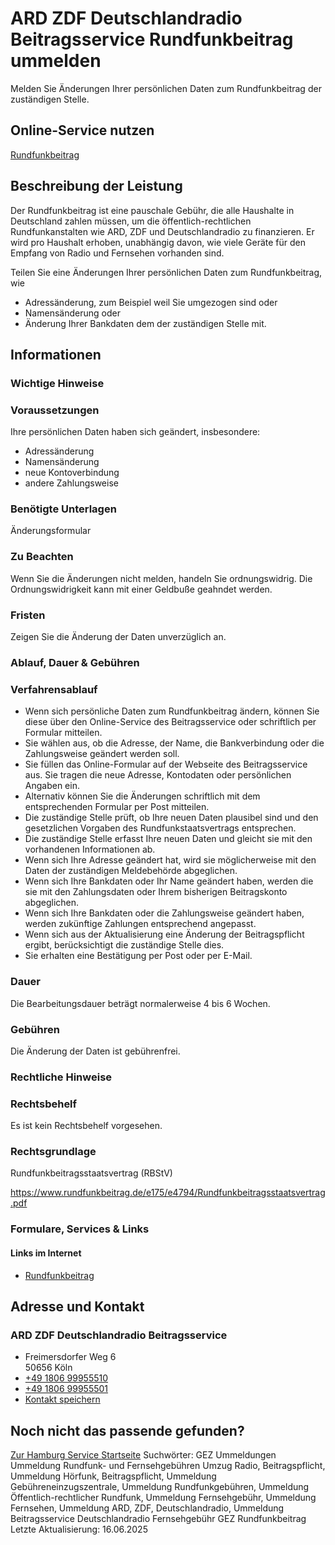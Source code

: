 # ARD ZDF Deutschlandradio Beitragsservice Rundfunkbeitrag ummelden
Melden Sie Änderungen Ihrer persönlichen Daten zum Rundfunkbeitrag der zuständigen Stelle.

## Online-Service nutzen
[Rundfunkbeitrag](https://www.rundfunkbeitrag.de/)

## Beschreibung der Leistung
Der Rundfunkbeitrag ist eine pauschale Gebühr, die alle Haushalte in Deutschland zahlen müssen, um die öffentlich-rechtlichen Rundfunkanstalten wie ARD, ZDF und Deutschlandradio zu finanzieren. Er wird pro Haushalt erhoben, unabhängig davon, wie viele Geräte für den Empfang von Radio und Fernsehen vorhanden sind.  

Teilen Sie eine Änderungen Ihrer persönlichen Daten zum Rundfunkbeitrag, wie
* Adressänderung, zum Beispiel weil Sie umgezogen sind oder
* Namensänderung oder
* Änderung Ihrer Bankdaten
dem der zuständigen Stelle mit.

## Informationen

### Wichtige Hinweise

### Voraussetzungen
Ihre persönlichen Daten haben sich geändert, insbesondere:
* Adressänderung
* Namensänderung
* neue Kontoverbindung
* andere Zahlungsweise

### Benötigte Unterlagen
Änderungsformular

### Zu Beachten
Wenn Sie die Änderungen nicht melden, handeln Sie ordnungswidrig. Die Ordnungswidrigkeit kann mit einer Geldbuße geahndet werden.

### Fristen
Zeigen Sie die Änderung der Daten unverzüglich an.

### Ablauf, Dauer & Gebühren

### Verfahrensablauf
* Wenn sich persönliche Daten zum Rundfunkbeitrag ändern, können Sie diese über den Online-Service des Beitragsservice oder schriftlich per Formular mitteilen.
* Sie wählen aus, ob die Adresse, der Name, die Bankverbindung oder die Zahlungsweise geändert werden soll.
* Sie füllen das Online-Formular auf der Webseite des Beitragsservice aus. Sie tragen die neue Adresse, Kontodaten oder persönlichen Angaben ein.
* Alternativ können Sie die Änderungen schriftlich mit dem entsprechenden Formular per Post mitteilen.
* Die zuständige Stelle prüft, ob Ihre neuen Daten plausibel sind und den gesetzlichen Vorgaben des Rundfunkstaatsvertrags entsprechen.
* Die zuständige Stelle erfasst Ihre neuen Daten und gleicht sie mit den vorhandenen Informationen ab.
* Wenn sich Ihre Adresse geändert hat, wird sie möglicherweise mit den Daten der zuständigen Meldebehörde abgeglichen.
* Wenn sich Ihre Bankdaten oder Ihr Name geändert haben, werden die sie mit den Zahlungsdaten oder Ihrem bisherigen Beitragskonto abgeglichen.
* Wenn sich Ihre Bankdaten oder die Zahlungsweise geändert haben, werden zukünftige Zahlungen entsprechend angepasst.
* Wenn sich aus der Aktualisierung eine Änderung der Beitragspflicht ergibt, berücksichtigt die zuständige Stelle dies.
* Sie erhalten eine Bestätigung per Post oder per E-Mail.

### Dauer
Die Bearbeitungsdauer beträgt normalerweise 4 bis 6 Wochen.

### Gebühren
Die Änderung der Daten ist gebührenfrei.

### Rechtliche Hinweise

### Rechtsbehelf
Es ist kein Rechtsbehelf vorgesehen.

### Rechtsgrundlage
Rundfunkbeitragsstaatsvertrag (RBStV)  

<https://www.rundfunkbeitrag.de/e175/e4794/Rundfunkbeitragsstaatsvertrag.pdf>

### Formulare, Services & Links

#### Links im Internet
* [Rundfunkbeitrag](https://www.rundfunkbeitrag.de/)

## Adresse und Kontakt

### ARD ZDF Deutschlandradio Beitragsservice
* Freimersdorfer Weg 6   
  50656 Köln
* [+49 1806 99955510](tel:+49180699955510 "+49 1806 99955510")
* [+49 1806 99955501](tel:+49180699955501 "+49 1806 99955501")
* [Kontakt speichern](//iason.hamburg.de/befi/info/vcard/11348434/ "Kontakt speichern")

## Noch nicht das passende gefunden?
 [Zur Hamburg Service Startseite](/service/)
Suchwörter: GEZ Ummeldungen Ummeldung Rundfunk- und Fernsehgebühren Umzug Radio, Beitragspflicht, Ummeldung Hörfunk, Beitragspflicht, Ummeldung Gebühreneinzugszentrale, Ummeldung Rundfunkgebühren, Ummeldung Öffentlich-rechtlicher Rundfunk, Ummeldung Fernsehgebühr, Ummeldung Fernsehen, Ummeldung ARD, ZDF, Deutschlandradio, Ummeldung Beitragsservice Deutschlandradio Fernsehgebühr GEZ Rundfunkbeitrag
Letzte Aktualisierung: 16.06.2025